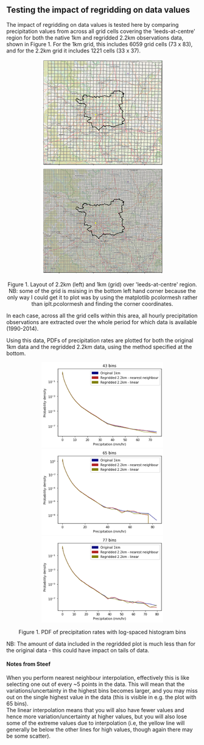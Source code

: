 ## Testing the impact of regridding on data values 

The impact of regridding on data values is tested here by comparing precipitation values from across all grid cells covering the 'leeds-at-centre' region for both the native 1km and regridded 2.2km observations data, shown in Figure 1. For the 1km grid, this includes 6059 grid cells (73 x 83), and for the 2.2km grid it includes 1221 cells (33 x 37).

<p align="center">
  <img src="Figs/1km_grid.png" width="320" />
  <img src="Figs/2.2km_grid.png" width="320" />
</p>
<p align="center"> Figure 1. Layout of 2.2km (left) and 1km (grid) over 'leeds-at-centre' region. NB: some of the grid is msising in the bottom left hand corner because the only way I could get it to plot was by using the matplotlib pcolormesh rather than iplt.pcolormesh and finding the corner coordinates. <p align="center">

In each case, across all the grid cells within this area, all hourly precipitation observations are extracted over the whole period for which data is available (1990-2014).

Using this data, PDFs of precipitation rates are plotted for both the original 1km data and the regridded 2.2km data, using the method specified at the bottom.

<p align="center">
  <img src="Figs/log_discrete_histogram_43bins.png" width="320" />
  <img src="Figs/log_discrete_histogram_65bins.png" width="320" />
    <img src="Figs/log_discrete_histogram_77bins.png" width="320" />  
</p>
<p align="center"> Figure 1. PDF of precipitation rates with log-spaced histogram bins  <p align="center">

NB: The amount of data included in the regridded plot is much less than for the original data - this could have impact on tails of data.

#### Notes from Steef
When you perform nearest neighbour interpolation, effectively this is like selecting one out of every ~5 points in the data. This will mean that the variations/uncertainty in the highest bins becomes larger, and you may miss out on the single highest value in the data (this is visible in e.g. the plot with 65 bins).  
The linear interpolation means that you will also have fewer values and hence more variation/uncertainty at higher values, but you will also lose some of the extreme values due to interpolation (i.e, the yellow line will generally be below the other lines for high values, though again there may be some scatter). 

